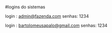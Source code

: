 #logins do sistemas


<!-- Permição admin -->
login : admin@fazenda.com
senhas: 1234

<!-- Permição cliente -->
login : bartolomeusapalo@gmail.com
senhas: 1234
